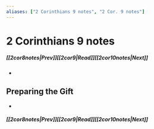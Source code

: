 ```yaml
---
aliases: ["2 Corinthians 9 notes", "2 Cor. 9 notes"]
---
```

# 2 Corinthians 9 notes
##### <span class=arrow-left></span>[[2cor8notes|Prev]]<span class=navigation-separator></span>[[2cor9|Read]]<span class=navigation-separator></span>[[2cor10notes|Next]]<span class=arrow-right></span>
- 
## Preparing the Gift
- 
##### <span class=arrow-left></span>[[2cor8notes|Prev]]<span class=navigation-separator></span>[[2cor9|Read]]<span class=navigation-separator></span>[[2cor10notes|Next]]<span class=arrow-right></span>